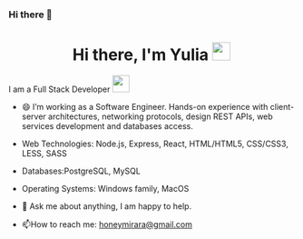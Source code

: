 ### Hi there 👋
<h1 align="center">Hi there, I'm Yulia <img
src="https://github.com/blackcater/blackcater/raw/main/images/Hi.gif" height="32"/></h1>
I am a Full Stack Developer <img src="https://media.giphy.com/media/WUlplcMpOCEmTGBtBW/giphy.gif" width="30"> 

- 😄 I’m working as a Software Engineer. Hands-on experience with client-server architectures, networking protocols, design REST APIs, web services development and databases access.

- Web Technologies: Node.js, Express, React, HTML/HTML5, CSS/CSS3, LESS, SASS
- Databases:PostgreSQL, MySQL
- Operating Systems: Windows family, MacOS

- 💬 Ask me about anything, I am happy to help.

- :mailbox:How to reach me: honeymirara@gmail.com
